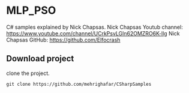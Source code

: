 # MLP_PSO
C# samples explained by Nick Chapsas.
Nick Chapsas Youtub channel: https://www.youtube.com/channel/UCrkPsvLGln62OMZRO6K-llg
Nick Chapsas GitHub: https://github.com/Elfocrash

## Download project
clone the project.

```shell script
git clone https://github.com/mehrighafar/CSharpSamples
```
